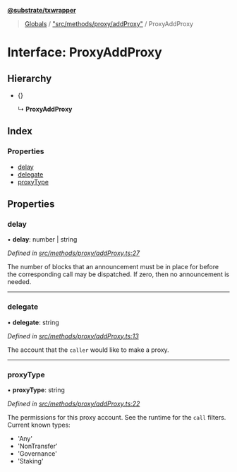 **[@substrate/txwrapper](../README.md)**

> [Globals](../globals.md) / ["src/methods/proxy/addProxy"](../modules/_src_methods_proxy_addproxy_.md) / ProxyAddProxy

# Interface: ProxyAddProxy

## Hierarchy

* {}

  ↳ **ProxyAddProxy**

## Index

### Properties

* [delay](_src_methods_proxy_addproxy_.proxyaddproxy.md#delay)
* [delegate](_src_methods_proxy_addproxy_.proxyaddproxy.md#delegate)
* [proxyType](_src_methods_proxy_addproxy_.proxyaddproxy.md#proxytype)

## Properties

### delay

•  **delay**: number \| string

*Defined in [src/methods/proxy/addProxy.ts:27](https://github.com/paritytech/txwrapper/blob/968ccb6/src/methods/proxy/addProxy.ts#L27)*

The number of blocks that an announcement must be in place for before the corresponding call
may be dispatched. If zero, then no announcement is needed.

___

### delegate

•  **delegate**: string

*Defined in [src/methods/proxy/addProxy.ts:13](https://github.com/paritytech/txwrapper/blob/968ccb6/src/methods/proxy/addProxy.ts#L13)*

The account that the `caller` would like to make a proxy.

___

### proxyType

•  **proxyType**: string

*Defined in [src/methods/proxy/addProxy.ts:22](https://github.com/paritytech/txwrapper/blob/968ccb6/src/methods/proxy/addProxy.ts#L22)*

The permissions for this proxy account. See the runtime for the `call` filters.
Current known types:
  - 'Any'
  - 'NonTransfer'
  - 'Governance'
  - 'Staking'
